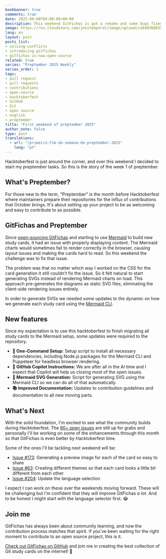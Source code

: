 ```yaml
---
bookbanner: true
comments: true
date: 2025-09-08T04:00:00+00:00
description: This weekend GitFichas is got a remake and some bugs fixed 🚀
image: https://res.cloudinary.com/jesstemporal/image/upload/v1640360835/covers/miscellaneous_ld0l6r.png
lang: en
layout: post
posts_list:
- solving-conflicts
- introducing-gitfichas
- gitfichas-is-now-open-source
related: true
series: "Preptember 2025 Weekly"
series_order: 1
tags:
- pull request
- pull requests
- contributions
- open-source
- hacktoberfest
- GitHub
- Git
- open source
- english
- preptember
title: "First weekend of preptember 2025"
author_note: false
type: post
translations:
  - url: "/primeiro-fim-de-semana-de-preptember-2025"
    lang: "pt"
---
```


Hacktoberfest is just around the corner, and over this weekend I decided to start my _preptember_ tasks. So this is the story of the week 1 of preptember.

## What's Preptember?

For those new to the term, "Preptember" is the month before Hacktoberfest where maintainers prepare their repositories for the influx of contributions that October brings. It's about setting up your project to be as welcoming and easy to contribute to as possible.

## GitFichas and Preptember

Since [open-sourcing GitFichas](https://jtemporal.com/gitfichas-is-now-open-source/) and starting to use [Mermaid](https://mermaid.js.org/) to build new study cards, it had an issue with properly displaying content. The Mermaid charts would sometimes fail to render correctly in the browser, causing layout issues and making the cards hard to read. So this weekend the challenge was to fix that issue.

The problem was that no matter which way I worked on the CSS for the card generation it still couldn't fix the issue. So it felt natural to start generating SVGs instead of rendering Mermaid charts on load. This approach pre-generates the diagrams as static SVG files, eliminating the client-side rendering issues entirely.

In order to generate SVGs we needed some updates to the dynamic on how we generate each study card using the [Mermaid CLI](https://github.com/mermaid-js/mermaid-cli).

## New features

Since my expectation is to use this hacktoberfest to finish migrating all study cards to the Mermaid setup, some updates were required to the repository.

- **🚀 One-Command Setup:** Setup script to install all necessary dependencies, including Node.js packages for the Mermaid CLI and Puppeteer for headless browser rendering.
- **🤖 GitHub Copilot Instructions:** We are after all in the AI time and I expect that Copilot will help us closing most of the open issues.
- **🎨 Mermaid SVG Generation:** Script for generating SVG using the Mermaid CLI so we can do all of that automatically.
- **📚 Improved Documentation:** Updates to contribution guidelines and documentation to all new moving parts.

## What's Next

With the solid foundation, I'm excited to see what the community builds during Hacktoberfest. The [90+ open issues](https://github.com/jtemporal/gitfichas/issues) are still up for grabs and personally I'll be working on some of the enhancements through this month so that GitFichas is even better by Hacktoberfest time.

Some of the ones I'll be tackling next weekend will be: 

- [Issue #173](https://github.com/jtemporal/gitfichas/issues/173): Generating a preview image for each of the card so easy to share
- [Issue #63](https://github.com/jtemporal/gitfichas/issues/63): Creating different themes so that each card looks a little bit different from each other
- [Issue #204](https://github.com/jtemporal/gitfichas/issues/204): Update the language selection

I expect I can work on these over the weekends moving forward. These will be challenging but I'm confident that they will improve GitFichas _a lot_. And to be honest I might start with the language selector first. 😂

## Join me

GitFichas has always been about community learning, and now the contribution process matches that spirit. If you've been waiting for the right moment to contribute to an open source project, this is it.

[Check out GitFichas on GitHub](https://github.com/jtemporal/gitfichas) and join me in creating the best collection of Git study cards on the internet! 🎉
